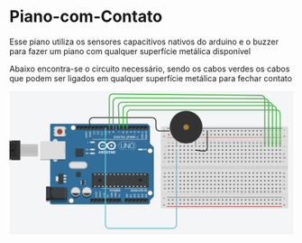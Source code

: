 # Piano-com-Contato
Esse piano utiliza os sensores capacitivos nativos do arduino e o buzzer para fazer um piano com qualquer superfície metálica disponível

Abaixo encontra-se o circuito necessário, sendo os cabos verdes os cabos que podem ser ligados em qualquer superfície metálica para fechar contato

![alt text](https://github.com/arduladies-belem/Piano-com-Contato/blob/master/circuito.PNG)
